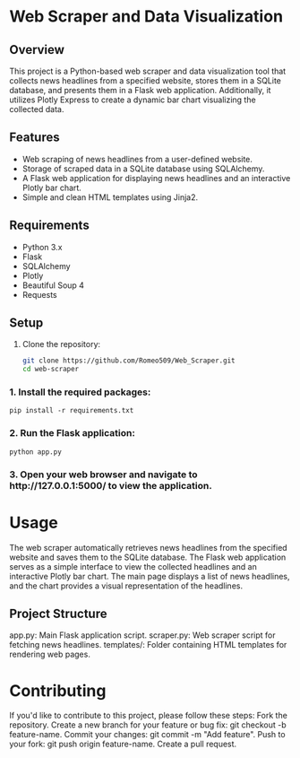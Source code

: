 # Web Scraper and Data Visualization

## Overview

This project is a Python-based web scraper and data visualization tool that collects news headlines from a specified website, stores them in a SQLite database, and presents them in a Flask web application. Additionally, it utilizes Plotly Express to create a dynamic bar chart visualizing the collected data.

## Features

- Web scraping of news headlines from a user-defined website.
- Storage of scraped data in a SQLite database using SQLAlchemy.
- A Flask web application for displaying news headlines and an interactive Plotly bar chart.
- Simple and clean HTML templates using Jinja2.

## Requirements

- Python 3.x
- Flask
- SQLAlchemy
- Plotly
- Beautiful Soup 4
- Requests

## Setup

1. Clone the repository:

   ```bash
   git clone https://github.com/Romeo509/Web_Scraper.git
   cd web-scraper

<h3>1. Install the required packages:</h3>
  
    pip install -r requirements.txt

<h3>2. Run the Flask application:</h3>
  
    python app.py

<h3>3. Open your web browser and navigate to http://127.0.0.1:5000/ to view the application. </h3>

<h1>Usage</h1>
The web scraper automatically retrieves news headlines from the specified website and saves them to the SQLite database.
The Flask web application serves as a simple interface to view the collected headlines and an interactive Plotly bar chart.
The main page displays a list of news headlines, and the chart provides a visual representation of the headlines.

<h2>Project Structure</h2>
app.py: Main Flask application script.
scraper.py: Web scraper script for fetching news headlines.
templates/: Folder containing HTML templates for rendering web pages.

<h1>Contributing</h1>
If you'd like to contribute to this project, please follow these steps:
Fork the repository.
Create a new branch for your feature or bug fix: git checkout -b feature-name.
Commit your changes: git commit -m "Add feature".
Push to your fork: git push origin feature-name.
Create a pull request.

